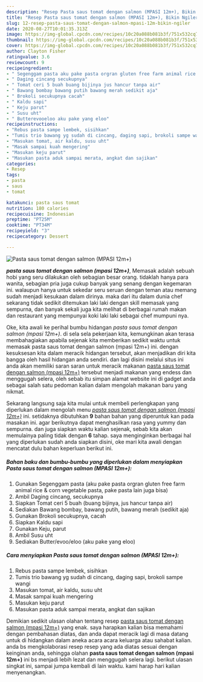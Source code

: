 ```yaml
---
description: "Resep Pasta saus tomat dengan salmon (MPASI 12m+), Bikin Ngiler"
title: "Resep Pasta saus tomat dengan salmon (MPASI 12m+), Bikin Ngiler"
slug: 12-resep-pasta-saus-tomat-dengan-salmon-mpasi-12m-bikin-ngiler
date: 2020-08-27T10:01:35.313Z
image: https://img-global.cpcdn.com/recipes/10c20a088b081b3f/751x532cq70/pasta-saus-tomat-dengan-salmon-mpasi-12m-foto-resep-utama.jpg
thumbnail: https://img-global.cpcdn.com/recipes/10c20a088b081b3f/751x532cq70/pasta-saus-tomat-dengan-salmon-mpasi-12m-foto-resep-utama.jpg
cover: https://img-global.cpcdn.com/recipes/10c20a088b081b3f/751x532cq70/pasta-saus-tomat-dengan-salmon-mpasi-12m-foto-resep-utama.jpg
author: Clayton Fisher
ratingvalue: 3.6
reviewcount: 9
recipeingredient:
- " Segenggam pasta aku pake pasta orgran gluten free farm animal rice  corn vegetable pasta pake pasta lain juga bisa"
- " Daging cincang secukupnya"
- " Tomat ceri 5 buah buang bijinya jus hancur tanpa air"
- " Bawang bombay bawang putih bawang merah sedikit aja"
- " Brokoli secukupnya cacah"
- " Kaldu sapi"
- " Keju parut"
- " Susu uht"
- " Butterevooeloo aku pake yang eloo"
recipeinstructions:
- "Rebus pasta sampe lembek, sisihkan"
- "Tumis trio bawang yg sudah di cincang, daging sapi, brokoli sampe wangi"
- "Masukan tomat, air kaldu, susu uht"
- "Masak sampai kuah mengering"
- "Masukan keju parut"
- "Masukan pasta aduk sampai merata, angkat dan sajikan"
categories:
- Resep
tags:
- pasta
- saus
- tomat

katakunci: pasta saus tomat 
nutrition: 180 calories
recipecuisine: Indonesian
preptime: "PT25M"
cooktime: "PT34M"
recipeyield: "3"
recipecategory: Dessert

---
```



![Pasta saus tomat dengan salmon (MPASI 12m+)](https://img-global.cpcdn.com/recipes/10c20a088b081b3f/751x532cq70/pasta-saus-tomat-dengan-salmon-mpasi-12m-foto-resep-utama.jpg)

<b><i>pasta saus tomat dengan salmon (mpasi 12m+)</i></b>, Memasak adalah sebuah hobi yang seru dilakukan oleh sebagian besar orang. tidaklah hanya para wanita, sebagian pria juga cukup banyak yang senang dengan kegemaran ini. walaupun hanya untuk sekedar seru seruan dengan teman atau memang sudah menjadi kesukaan dalam dirinya. maka dari itu dalam dunia chef sekarang tidak sedikit ditemukan laki laki dengan skill memasak yang sempurna, dan banyak sekali juga kita melihat di berbagai rumah makan dan restaurant yang mempunyai koki laki laki sebagai chef mumpuni nya.



Oke, kita awali ke perihal bumbu hidangan <i>pasta saus tomat dengan salmon (mpasi 12m+)</i>. di sela sela pekerjaan kita, kemungkinan akan terasa membahagiakan apabila sejenak kita memberikan sedikit waktu untuk memasak pasta saus tomat dengan salmon (mpasi 12m+) ini. dengan kesuksesan kita dalam meracik hidangan tersebut, akan menjadikan diri kita bangga oleh hasil hidangan anda sendiri. dan lagi disini melalui situs ini anda akan memiliki saran saran untuk meracik makanan <u>pasta saus tomat dengan salmon (mpasi 12m+)</u> tersebut menjadi makanan yang endess dan menggugah selera, oleh sebab itu simpan alamat website ini di gadget anda sebagai salah satu pedoman kalian dalam mengolah makanan baru yang nikmat.


Sekarang langsung saja kita mulai untuk membeli perlengkapan yang diperlukan dalam mengolah menu <u><i>pasta saus tomat dengan salmon (mpasi 12m+)</i></u> ini. setidaknya dibutuhkan <b>9</b> bahan bahan yang diperuntuk kan pada masakan ini. agar berikutnya dapat menghasilkan rasa yang yummy dan sempurna. dan juga siapkan waktu kalian sejenak, sebab kita akan memulainya paling tidak dengan <b>6</b> tahap. saya menginginkan berbagai hal yang diperlukan sudah anda siapkan disini, oke mari kita awali dengan mencatat dulu bahan keperluan berikut ini.

<!--inarticleads1-->

##### Bahan baku dan bumbu-bumbu yang diperlukan dalam menyiapkan Pasta saus tomat dengan salmon (MPASI 12m+):

1. Gunakan  Segenggam pasta (aku pake pasta orgran gluten free farm animal rice &amp; corn vegetable pasta, pake pasta lain juga bisa)
1. Ambil  Daging cincang, secukupnya
1. Siapkan  Tomat ceri 5 buah (buang bijinya, jus hancur tanpa air)
1. Sediakan  Bawang bombay, bawang putih, bawang merah (sedikit aja)
1. Gunakan  Brokoli secukupnya, cacah
1. Siapkan  Kaldu sapi
1. Gunakan  Keju, parut
1. Ambil  Susu uht
1. Sediakan  Butter/evoo/eloo (aku pake yang eloo)




<!--inarticleads2-->

##### Cara menyiapkan Pasta saus tomat dengan salmon (MPASI 12m+):

1. Rebus pasta sampe lembek, sisihkan
1. Tumis trio bawang yg sudah di cincang, daging sapi, brokoli sampe wangi
1. Masukan tomat, air kaldu, susu uht
1. Masak sampai kuah mengering
1. Masukan keju parut
1. Masukan pasta aduk sampai merata, angkat dan sajikan




Demikian sedikit ulasan olahan tentang resep <u>pasta saus tomat dengan salmon (mpasi 12m+)</u> yang enak. saya harapkan kalian bisa memahami dengan pembahasan diatas, dan anda dapat meracik lagi di masa datang untuk di hidangkan dalam aneka acara acara keluarga atau sahabat kalian. anda bs mengkolaborasi resep resep yang ada diatas sesuai dengan keinginan anda, sehingga olahan <b>pasta saus tomat dengan salmon (mpasi 12m+)</b> ini bs menjadi lebih lezat dan menggugah selera lagi. berikut ulasan singkat ini, sampai jumpa kembali di lain waktu. kami harap hari kalian menyenangkan.
